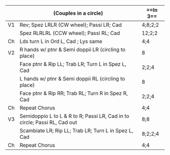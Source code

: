 ||(Couples in a circle) |==In 3==|
|-----|-----|-----|
|V1| Rev; Spez LRLR (CW wheel); Passi LR; Cad |4;8;2;2|
||Spez RLRLRL (CCW wheel); Passi RL; Cad |12;2;2|
|Ch| Lds turn L in Ord L, Cad ; Lys same |4;4|
|V2| R hands w/ ptnr & Semi doppii LR (circling to place) |8|
||Face ptnr & Rip LL; Trab LR; Turn L in Spez L, Cad |2;2;4|
||L hands w/ ptnr & Semi doppii RL (circling to place) |8|
||Face ptnr & Rip RR; Trab RL; Turn R in Spez R, Cad |2;2;4|
|Ch|Repeat Chorus |4;4|
|V3| Semidoppio L to L & R to R; Passi LR, Cad in to circle; Passi RL, Cad out |8;8|
||Scambiate LR; Rip LL; Trab LR; Turn L in Spez L, Cad |8;2;2;4|
|Ch|Repeat Chorus |4;4|
